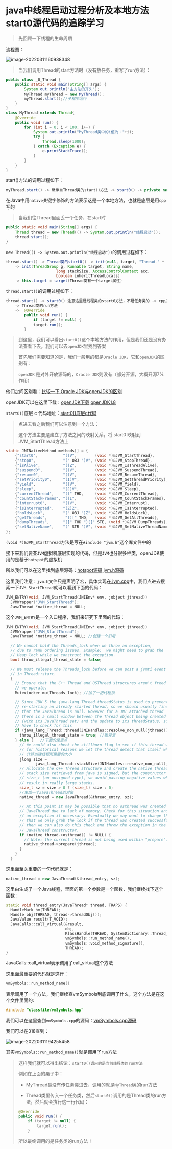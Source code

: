 # java中线程启动过程分析及本地方法 start0源代码的追踪学习

>先回顾一下线程的生命周期

流程图：

![image-20220311160938348](https://cdn.fengxianhub.top/resources-master/202203111609672.png)

>当我们调用Thread的start方法时（没有放任务，重写了run方法）：

```java
public class _0_Thread {
    public static void main(String[] args) {
        System.out.println("主方法的开头");
        MyThread myThread = new MyThread();
        myThread.start();//子程序运行
    }
}
class MyThread extends Thread{
    @Override
    public void run() {
        for (int i = 0; i < 100; i++) {
            System.out.println("MyThread类中的i值为："+i);
            try {
                Thread.sleep(1000);
            } catch (Exception e) {
                e.printStackTrace();
            }
        }
    }
}

```

start()方法的调用过程如下：

```java
myThread.start() -> 继承自Thread类的start()方法 -> start0() -> private native void start0() -> cpp底层去找当前线程类的run方法 -> myThread的run方法	
```

在Java中用`native`关键字修饰的方法表示这是一个本地方法，也就是底层是用`cpp`写的

>当我们往Thread里面丢一个任务，在start时

```java
public static void main(String[] args) {
    Thread thread = new Thread(() -> System.out.println("线程启动"));
    thread.start();
}
```

`new Thread(() -> System.out.println("线程启动"))`的调用过程如下：

```java
thread.start() -> Thread类的start0() -> init(null, target, "Thread-" + nextThreadNum(), 0)
    -> init(ThreadGroup g, Runnable target, String name,
                      long stackSize, AccessControlContext acc,
                      boolean inheritThreadLocals)
    -> this.target = target(Thread类有一个target属性)
```

`thread.start()`的调用过程如下：

```java
thread.start() -> start0() 注意这里是线程类的start0方法，不是任务类的 -> cpp底层去找当前线程类的run方法
    -> Thread类的run方法 
    -> 	@Override
		public void run() {
    		if (target != null) {
        	target.run();
        }
```

>到这里，我们可以看出`start0()`这个本地方法的作用，但是我们还是没有办法查看下去。我们可以去`openJDK`里找到答案
>
>首先我们需要知道的是，我们一般用的都是`Oracle JDK`，它和`openJDK`的区别有：
>
>`openJDK` 是对外开放源码的，`Oracle JDK`则没有（部分开源，大概开源7%作用）

他们之间区别看：<a href="https://blog.csdn.net/qq_42105629/article/details/105282823?ops_request_misc=&request_id=&biz_id=102&utm_term=%E6%AF%94%E8%BE%83%E4%B8%80%E4%B8%8BopenJDK&utm_medium=distribute.pc_search_result.none-task-blog-2~all~sobaiduweb~default-0-105282823.es_vector_control_group&spm=1018.2226.3001.4187">比较一下 Oracle JDK与openJDK的区别</a>

openJDK可以在这里下载：<a href="https://hg.openjdk.java.net/">openJDK下载</a>           <a href="https://hg.openjdk.java.net/jdk8u/jdk8u/jdk/file/f0b93fbd8cf8">openJDK1.8</a>

`start0()`底层 c 代码地址：<a href="https://hg.openjdk.java.net/jdk8u/jdk8u/jdk/file/f0b93fbd8cf8/src/share/native/java/lang/Thread.c">start0()底层c代码</a>

>点进去看之后我们可以注意到一个方法：
>
>这个方法主要是建立了方法之间的映射关系，将 start0 映射到 JVM_StartThread方法上

```c
static JNINativeMethod methods[] = {
    {"start0",           "()V",        (void *)&JVM_StartThread},
    {"stop0",            "(" OBJ ")V", (void *)&JVM_StopThread},
    {"isAlive",          "()Z",        (void *)&JVM_IsThreadAlive},
    {"suspend0",         "()V",        (void *)&JVM_SuspendThread},
    {"resume0",          "()V",        (void *)&JVM_ResumeThread},
    {"setPriority0",     "(I)V",       (void *)&JVM_SetThreadPriority},
    {"yield",            "()V",        (void *)&JVM_Yield},
    {"sleep",            "(J)V",       (void *)&JVM_Sleep},
    {"currentThread",    "()" THD,     (void *)&JVM_CurrentThread},
    {"countStackFrames", "()I",        (void *)&JVM_CountStackFrames},
    {"interrupt0",       "()V",        (void *)&JVM_Interrupt},
    {"isInterrupted",    "(Z)Z",       (void *)&JVM_IsInterrupted},
    {"holdsLock",        "(" OBJ ")Z", (void *)&JVM_HoldsLock},
    {"getThreads",        "()[" THD,   (void *)&JVM_GetAllThreads},
    {"dumpThreads",      "([" THD ")[[" STE, (void *)&JVM_DumpThreads},
    {"setNativeName",    "(" STR ")V", (void *)&JVM_SetNativeThreadName},
};
```

`(void *)&JVM_StartThread`方法是写在`#include "jvm.h"`这个库文件中的

接下来我们要查`JVM`虚拟机底层实现的代码，但是`JVM`也分很多种类，openJDK使用的是基于`hotspot`的虚拟机

所以我们可以在这里找到底层源码：<a href="https://hg.openjdk.java.net/jdk8u/jdk8u/hotspot/file">hotspot源码</a>     <a href="https://hg.openjdk.java.net/jdk8u/jdk8u/hotspot/file/76a9c9cf14f1/src/share/vm/prims">jvm.h源码</a>

这里我们注意：`jvm.h`文件只是声明了宏，具体实现在,<a href="https://hg.openjdk.java.net/jdk8u/jdk8u/hotspot/file/76a9c9cf14f1/src/share/vm/prims/jvm.cpp">jvm.cpp</a>中，我们点进去搜索一下`JVM_StartThread`就可以看到下面的代码：

```c
JVM_ENTRY(void, JVM_StartThread(JNIEnv* env, jobject jthread))
  JVMWrapper("JVM_StartThread");
  JavaThread *native_thread = NULL;
```

这个`JVM_ENTRY`是一个入口程序，我们来研究下里面的代码：

```cpp
JVM_ENTRY(void, JVM_StartThread(JNIEnv* env, jobject jthread))
  JVMWrapper("JVM_StartThread");
  JavaThread *native_thread = NULL; //创建一个引用

  // We cannot hold the Threads_lock when we throw an exception,
  // due to rank ordering issues. Example:  we might need to grab the
  // Heap_lock while we construct the exception.
  bool throw_illegal_thread_state = false;

  // We must release the Threads_lock before we can post a jvmti event
  // in Thread::start.
  {
    // Ensure that the C++ Thread and OSThread structures aren't freed before
    // we operate.
    MutexLocker mu(Threads_lock); //加了一把线程锁

    // Since JDK 5 the java.lang.Thread threadStatus is used to prevent
    // re-starting an already started thread, so we should usually find
    // that the JavaThread is null. However for a JNI attached thread
    // there is a small window between the Thread object being created
    // (with its JavaThread set) and the update to its threadStatus, so we
    // have to check for this
    if (java_lang_Thread::thread(JNIHandles::resolve_non_null(jthread)) != NULL) {
      throw_illegal_thread_state = true; //抛异常
    } else {   //下面的是重点
      // We could also check the stillborn flag to see if this thread was already stopped, but
      // for historical reasons we let the thread detect that itself when it starts running
 	  // 计算创建线程所需要的大小
      jlong size =
             java_lang_Thread::stackSize(JNIHandles::resolve_non_null(jthread));
      // Allocate the C++ Thread structure and create the native thread.  The
      // stack size retrieved from java is signed, but the constructor takes
      // size_t (an unsigned type), so avoid passing negative values which would
      // result in really large stacks.
      size_t sz = size > 0 ? (size_t) size : 0;
      //生成一个JavaThread的对象
      native_thread = new JavaThread(&thread_entry, sz);

      // At this point it may be possible that no osthread was created for the
      // JavaThread due to lack of memory. Check for this situation and throw
      // an exception if necessary. Eventually we may want to change this so
      // that we only grab the lock if the thread was created successfully -
      // then we can also do this check and throw the exception in the
      // JavaThread constructor.
      if (native_thread->osthread() != NULL) {
        // Note: the current thread is not being used within "prepare".
        native_thread->prepare(jthread);
      }
    }
  }
```

这里面至关重要的一句代码就是：

```cpp
native_thread = new JavaThread(&thread_entry, sz);
```

这里由生成了一个Java线程，里面的第一个参数是一个函数，我们继续找下这个函数：

```cpp
static void thread_entry(JavaThread* thread, TRAPS) {
  HandleMark hm(THREAD);
  Handle obj(THREAD, thread->threadObj());
  JavaValue result(T_VOID);
  JavaCalls::call_virtual(&result,
                          obj,
                          KlassHandle(THREAD, SystemDictionary::Thread_klass()),
                          vmSymbols::run_method_name(),
                          vmSymbols::void_method_signature(),
                          THREAD);
}
```

JavaCalls::call_virtual表示调用了call_virtual这个方法

这里面最重要的代码就是这行：

```cpp
vmSymbols::run_method_name()
```

表示调用了一个方法，我们继续查vmSymbols到底调用了什么，这个方法是在这个文件里面的:

```cpp
#include "classfile/vmSymbols.hpp"
```

我们可以在这里查到`vmSymbols.cpp`的源码：<a href="https://hg.openjdk.java.net/jdk8u/jdk8u/hotspot/file/76a9c9cf14f1/src/share/vm/classfile/vmSymbols.hpp">vmSymbols.cpp源码</a>

我们可以在318查到：

![image-20220311194255458](https://cdn.fengxianhub.top/resources-master/202203111942665.png)

其实`vmSymbols::run_method_name()`就是调用了`run`方法

>这样我们就可以得出结论：`start0()调用的是当前线程类的run方法`
>
>例如在上面的栗子中：
>
>- MyThread类没有传任务类进去，调用的就是`MyThread类`的run方法
>
>- Thread类里传入一个任务类，然后`start0()`调用的是Thread类的run方法，然后就会执行这一行代码：
>
>  ```java
>  @Override
>  public void run() {
>      if (target != null) {
>          target.run();
>      }
>  ```
>
>  所以最终调用的是任务类的run方法！





​	

































